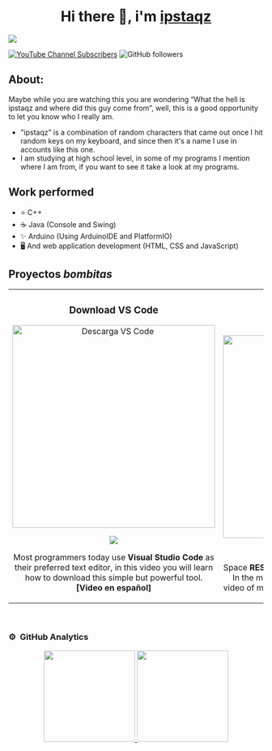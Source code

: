 <div align="center">
<h1>Hi there 👋, i'm <a href="#blue">ipstaqz</a></h1>
</div>
<img src="https://i.imgur.com/haa2Lnu.png">


[![YouTube Channel Subscribers](https://img.shields.io/youtube/channel/subscribers/UCa36jcsh1J8ijChHK3lttKA)](https://youtube.com/@Namistaki?sub_confirmation=1)
![GitHub followers](https://img.shields.io/github/followers/ipstaqz)


## About:
Maybe while you are watching this you are wondering “What the hell is ipstaqz and where did this guy come from”, well, this is a good opportunity to let you know who I really am.

 - "ipstaqz” is a combination of random characters that came out once I hit random keys on my keyboard, and since then it's a name I use in accounts like this one.
 - I am studying at high school level, in some of my programs I mention where I am from, if you want to see it take a look at my programs.

## Work performed
 - ⭐ C++
 - ☕ Java (Console and Swing)
 - ✨ Arduino (Using ArduinoIDE and PlatformIO)
 - 🖥️ And web application development (HTML, CSS and JavaScript)

## Proyectos *bombitas*
<table>
<tr>
<td width="50%">
<h3 align="center">Download VS Code</h3>
<div align="center">
<a href="https://youtu.be/M2RP6RNspB8?si=GOtqy0ofM87rDRDD" target="_blank"><img src="https://i.imgur.com/UtMT3Cd.png" width="400" alt="Descarga VS Code"></a>
<p>
<a href="https://www.youtube.com/watch?v=M2RP6RNspB8" target="_blank">
<img src="https://img.shields.io/badge/-Youtube-green?style=for-the-badge&color=fbfc40">
</a>
</p>
<p>Most programmers today use <strong>Visual Studio Code</strong> as their preferred text editor, in this video you will learn how to download this simple but powerful tool.<strong>[Video en español]</strong></p>
</div>
                                                                                      
</td>

<td width="50%">
               <br>
<h3 align="center">=Pending=</h3>
<div align="center">                                       
<a href="#link-a-donde-mandara-la-foto" target="_blank"><img src="https://i.imgur.com/rO9gfDG.jpeg" width="400" alt="algo"></a>
<br>
<p>
<a href="#link-al-video-de-YT" target="_blank">
<img src="https://img.shields.io/badge/-Youtube-green?style=for-the-badge&color=3fFD7f">
</a>
</p>
</p>Space <strong>RESERVED</strong> for when I make the second video. In the meantime I leave the thumbnail of another video of mine that has nothing to do with the subject.</p>
</div>                                                             
</table>                                                                                 
</div>
</div>
<br>


### ⚙️ &nbsp;GitHub Analytics

<p align="center">
<a href="https://github.com/ipstaqz">
  <img height="180em" src="https://github-readme-stats-eight-theta.vercel.app/api?username=ipstaqz&show_icons=true&theme=algolia&include_all_commits=true&count_private=true"/>
  <img height="180em" src="https://github-readme-stats-eight-theta.vercel.app/api/top-langs/?username=ipstaqz&layout=compact&langs_count=8&theme=algolia"/>
</a>
</p>


